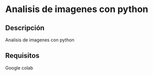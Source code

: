 # Analisis de imagenes con python

## Descripción

Analisis de imagenes con python

## Requisitos

Google colab

